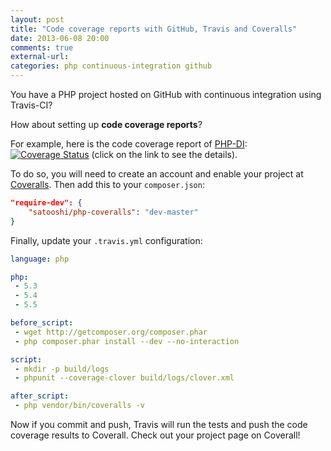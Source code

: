 ```yaml
---
layout: post
title: "Code coverage reports with GitHub, Travis and Coveralls"
date: 2013-06-08 20:00
comments: true
external-url:
categories: php continuous-integration github
---
```


You have a PHP project hosted on GitHub with continuous integration using Travis-CI?

How about setting up **code coverage reports**?

For example, here is the code coverage report of [PHP-DI](http://mnapoli.github.io/PHP-DI/): [![Coverage Status](https://coveralls.io/repos/mnapoli/PHP-DI/badge.png?branch=master)](https://coveralls.io/r/mnapoli/PHP-DI?branch=master) (click on the link to see the details).

<!-- more -->

To do so, you will need to create an account and enable your project at [Coveralls](https://coveralls.io/). Then add this to your `composer.json`:

```json
"require-dev": {
    "satooshi/php-coveralls": "dev-master"
}
```

Finally, update your `.travis.yml` configuration:

```yaml
language: php

php:
 - 5.3
 - 5.4
 - 5.5

before_script:
 - wget http://getcomposer.org/composer.phar
 - php composer.phar install --dev --no-interaction

script:
 - mkdir -p build/logs
 - phpunit --coverage-clover build/logs/clover.xml

after_script:
 - php vendor/bin/coveralls -v
```

Now if you commit and push, Travis will run the tests and push the code coverage results to Coverall. Check out your project page on Coverall!
